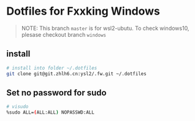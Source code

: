 # Dotfiles for Fxxking Windows

> NOTE: This branch `master` is for wsl2-ubutu. To check windows10, plesase checkout branch `windows`

## install

```bash
# install into folder ~/.dotfiles
git clone git@git.zhlh6.cn:ysl2/.fw.git ~/.dotfiles
```

## Set no password for sudo

```bash
# visudo
%sudo ALL=(ALL:ALL) NOPASSWD:ALL
```

